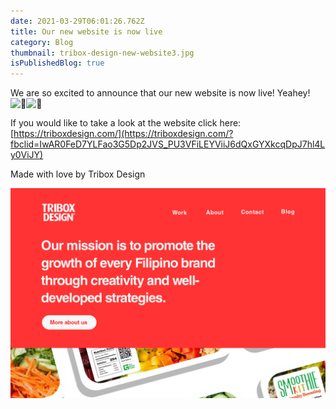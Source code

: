 ```yaml
---
date: 2021-03-29T06:01:26.762Z
title: Our new website is now live
category: Blog
thumbnail: tribox-design-new-website3.jpg
isPublishedBlog: true
---
```

<!--StartFragment-->

We are so excited to announce that our new website is now live! Yeahey! ![🎈](https://static.xx.fbcdn.net/images/emoji.php/v9/tb/1/16/1f388.png)![🎉](https://static.xx.fbcdn.net/images/emoji.php/v9/t8c/1/16/1f389.png)

If you would like to take a look at the website click here: [https://triboxdesign.com/](https://triboxdesign.com/?fbclid=IwAR0FeD7YLFao3G5Dp2JVS_PU3VFiLEYViiJ6dQxGYXkcqDpJ7hl4Ly0ViJY)

Made with love by Tribox Design

<!--EndFragment-->

![our new website is now live](tribox-design-new-website3.jpg)